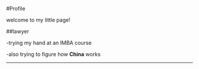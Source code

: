 #Profile

welcome to my little page! 

##lawyer 

-trying my hand at an IMBA course

-also trying to figure how **China** works

------------------------------------------------------------
